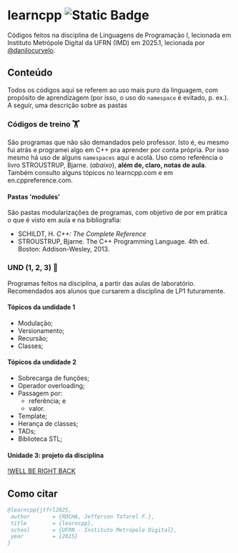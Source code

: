 # learncpp ![Static Badge](https://img.shields.io/badge/learning-black?style=plastic&logo=cplusplus&logoColor=blue&logoSize=auto&labelColor=black&color=004012)

Códigos feitos na disciplina de Linguagens de Programação I, lecionada em Instituto Metrópole Digital da UFRN (IMD) em 2025.1, lecionada por [@danilocurvelo](https://github.com/danilocurvelo).

## Conteúdo
Todos os códigos aqui se referem ao uso mais puro da linguagem, com propósito de aprendizagem (por isso, o uso do ```namespace``` é evitado, p. ex.). A seguir, uma descrição sobre as pastas

### Códigos de treino 🏋️
São programas que não são demandados pelo professor. Isto é, eu mesmo fui atrás e programei algo em C++ pra aprender por conta própria. Por isso mesmo há uso de alguns ```namespaces``` aqui e acolá. Uso como referência o livro STROUSTRUP, Bjarne. (_abaixo_), **além de, claro, notas de aula**. Também consulto alguns tópicos no learncpp.com e em en.cppreference.com. 

#### Pastas 'modules'
São pastas modularizações de programas, com objetivo de por em prática o que é visto em aula e na bibliografia:
- SCHILDT, H. _C++: The Complete Reference_
- STROUSTRUP, Bjarne. The C++ Programming Language. 4th ed. Boston: Addison-Wesley, 2013.

### UND (1, 2, 3) 🎯
Programas feitos na disciplina, a partir das aulas de laboratório. Recomendados aos alunos que cursarem a disciplina de LP1 futuramente.  

#### Tópicos da undidade 1
- Modulação;
- Versionamento;
- Recursão;
- Classes;

#### Tópicos da undidade 2
- Sobrecarga de funções;
- Operador overloading;
- Passagem por:
    - referência; e
    - valor.
- Template;
- Herança de classes;
- TADs;
- Biblioteca STL;

#### Unidade 3: projeto da disciplina 

[!WELL BE RIGHT BACK](https://media0.giphy.com/media/v1.Y2lkPTc5MGI3NjExa2FvMGkxczk1NzJsNHkyaTZybHAwa3BqZzMwZHhpeWwyMnpyd28wZSZlcD12MV9pbnRlcm5hbF9naWZfYnlfaWQmY3Q9Zw/TGvKFTbhUSzsCI7lgQ/giphy.gif)

## Como citar 
``` bibtex
@learncpp{jtfrl2025,
 author       = {ROCHA, Jefferson Tafarel F.},
 title        = {learncpp},
 school       = {UFRN - Instituto Metrópole Digital},
 year         = {2025}
}
```

